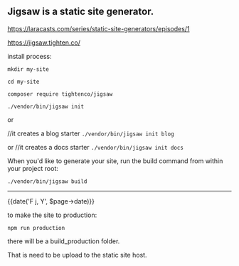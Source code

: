 ## Jigsaw is a static site generator.

https://laracasts.com/series/static-site-generators/episodes/1

https://jigsaw.tighten.co/

install process:

`mkdir my-site`

`cd my-site`

`composer require tightenco/jigsaw`

`./vendor/bin/jigsaw init`

or

//it creates a blog starter
`./vendor/bin/jigsaw init blog`

or
//it creates a docs starter
`./vendor/bin/jigsaw init docs`

When you'd like to generate your site, run the build command from within your project root:

`./vendor/bin/jigsaw build`

---

{{date('F j, Y', $page->date)}}

to make the site to production:

`npm run production`

there will be a build_production folder.

That is need to be upload to the static site host.

